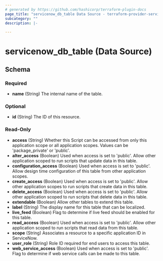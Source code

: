 ```yaml
---
# generated by https://github.com/hashicorp/terraform-plugin-docs
page_title: "servicenow_db_table Data Source - terraform-provider-servicenow"
subcategory: ""
description: |-
  
---
```


# servicenow_db_table (Data Source)





<!-- schema generated by tfplugindocs -->
## Schema

### Required

- **name** (String) The internal name of the table.

### Optional

- **id** (String) The ID of this resource.

### Read-Only

- **access** (String) Whether this Script can be accessed from only this application scope or all application scopes. Values can be 'package_private' or 'public'.
- **alter_access** (Boolean) Used when access is set to 'public'. Allow other application scoped to run scripts that update data in this table.
- **configuration_access** (Boolean) Used when access is set to 'public'. Allow design time configuration of this table from other application scopes.
- **create_access** (Boolean) Used when access is set to 'public'. Allow other application scopes to run scripts that create data in this table.
- **delete_access** (Boolean) Used when access is set to 'public'. Allow other application scoped to run scripts that delete data in this table.
- **extendable** (Boolean) Allow other tables to extend this table.
- **label** (String) The display name for this table that can be localized.
- **live_feed** (Boolean) Flag to determine if live feed should be enabled for this table.
- **read_access** (Boolean) Used when access is set to 'public'. Allow other application scoped to run scripts that read data from this table.
- **scope** (String) Associates a resource to a specific application ID in ServiceNow.
- **user_role** (String) Role ID required for end users to access this table.
- **web_service_access** (Boolean) Used when access is set to 'public'. Flag to determine if web service calls can be made to this table.


